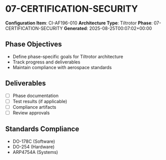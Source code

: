 # 07-CERTIFICATION-SECURITY

**Configuration Item**: CI-AF196-010
**Architecture Type**: Tiltrotor
**Phase**: 07-CERTIFICATION-SECURITY
**Generated**: 2025-08-25T00:07:02+00:00

## Phase Objectives
- Define phase-specific goals for Tiltrotor architecture
- Track progress and deliverables
- Maintain compliance with aerospace standards

## Deliverables
- [ ] Phase documentation
- [ ] Test results (if applicable)
- [ ] Compliance artifacts
- [ ] Review approvals

## Standards Compliance
- DO-178C (Software)
- DO-254 (Hardware)
- ARP4754A (Systems)
